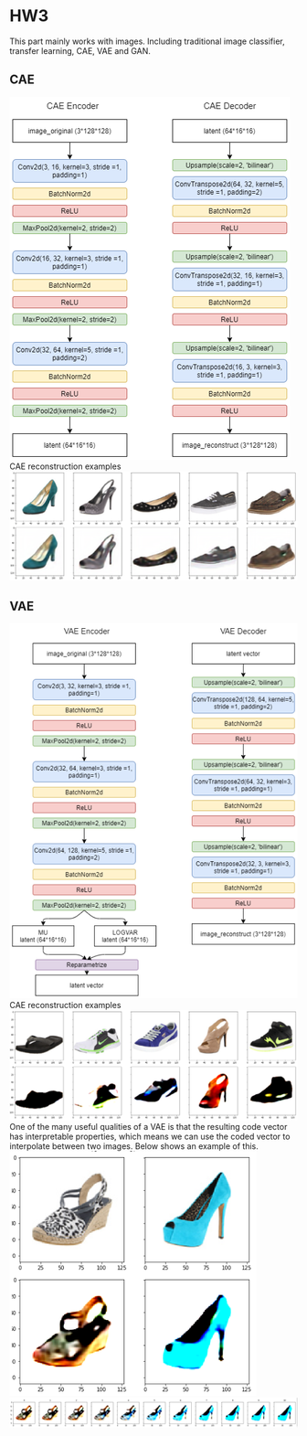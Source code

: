 # HW3
This part mainly works with images. Including traditional image classifier, transfer learning, CAE, VAE and GAN.
## CAE
![](https://github.com/GuoyaoShen/DeepLearningRepo/blob/master/hw3/figs/CAE_structure.png "CAE Structure")
CAE reconstruction examples
![](https://github.com/GuoyaoShen/DeepLearningRepo/blob/master/hw3/figs/CAE_reconstruction.png "CAE Reconstruction")
## VAE
![](https://github.com/GuoyaoShen/DeepLearningRepo/blob/master/hw3/figs/VAE_structure.png "VAE Structure")
CAE reconstruction examples
![](https://github.com/GuoyaoShen/DeepLearningRepo/blob/master/hw3/figs/VAE_reconstruction.png "VAE Reconstruction")
  One of the many useful qualities of a VAE is that the resulting code vector has interpretable properties, which
  means we can use the coded vector to interpolate between two images. Below shows an example of this.
![](https://github.com/GuoyaoShen/DeepLearningRepo/blob/master/hw3/figs/VAE_interpolation_eg.png "VAE Interpolation original images")
![](https://github.com/GuoyaoShen/DeepLearningRepo/blob/master/hw3/figs/VAE_interpolation.png "VAE Interpolation")
